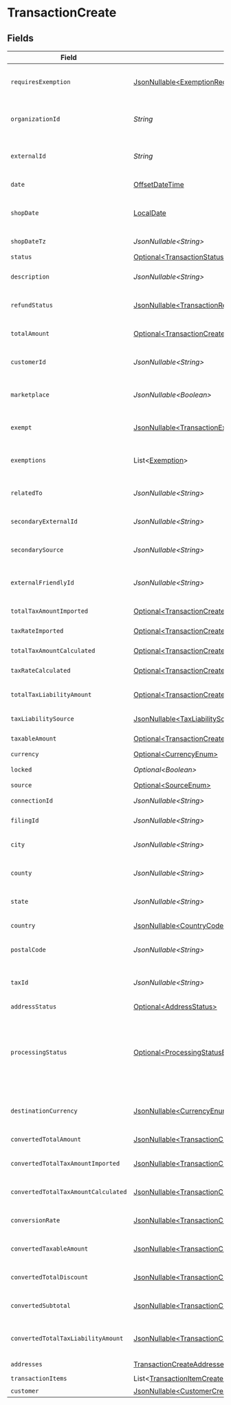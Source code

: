 # TransactionCreate


## Fields

| Field                                                                                                                                              | Type                                                                                                                                               | Required                                                                                                                                           | Description                                                                                                                                        |
| -------------------------------------------------------------------------------------------------------------------------------------------------- | -------------------------------------------------------------------------------------------------------------------------------------------------- | -------------------------------------------------------------------------------------------------------------------------------------------------- | -------------------------------------------------------------------------------------------------------------------------------------------------- |
| `requiresExemption`                                                                                                                                | [JsonNullable\<ExemptionRequired>](../../models/components/ExemptionRequired.md)                                                                   | :heavy_minus_sign:                                                                                                                                 | Indicates if transaction requires tax exemption.                                                                                                   |
| `organizationId`                                                                                                                                   | *String*                                                                                                                                           | :heavy_check_mark:                                                                                                                                 | Unique identifier of the organization.                                                                                                             |
| `externalId`                                                                                                                                       | *String*                                                                                                                                           | :heavy_check_mark:                                                                                                                                 | External identifier of the transaction.                                                                                                            |
| `date`                                                                                                                                             | [OffsetDateTime](https://docs.oracle.com/javase/8/docs/api/java/time/OffsetDateTime.html)                                                          | :heavy_check_mark:                                                                                                                                 | Transaction date and time                                                                                                                          |
| `shopDate`                                                                                                                                         | [LocalDate](https://docs.oracle.com/javase/8/docs/api/java/time/LocalDate.html)                                                                    | :heavy_minus_sign:                                                                                                                                 | Transaction date in the shop's local timezone                                                                                                      |
| `shopDateTz`                                                                                                                                       | *JsonNullable\<String>*                                                                                                                            | :heavy_minus_sign:                                                                                                                                 | Timezone of the shop                                                                                                                               |
| `status`                                                                                                                                           | [Optional\<TransactionStatusEnum>](../../models/components/TransactionStatusEnum.md)                                                               | :heavy_minus_sign:                                                                                                                                 | N/A                                                                                                                                                |
| `description`                                                                                                                                      | *JsonNullable\<String>*                                                                                                                            | :heavy_minus_sign:                                                                                                                                 | Description of the transaction.                                                                                                                    |
| `refundStatus`                                                                                                                                     | [JsonNullable\<TransactionRefundStatus>](../../models/components/TransactionRefundStatus.md)                                                       | :heavy_minus_sign:                                                                                                                                 | Status of refund, if applicable                                                                                                                    |
| `totalAmount`                                                                                                                                      | [Optional\<TransactionCreateTotalAmount>](../../models/components/TransactionCreateTotalAmount.md)                                                 | :heavy_minus_sign:                                                                                                                                 | Total amount of the transaction.                                                                                                                   |
| `customerId`                                                                                                                                       | *JsonNullable\<String>*                                                                                                                            | :heavy_minus_sign:                                                                                                                                 | Unique identifier of the customer.                                                                                                                 |
| `marketplace`                                                                                                                                      | *JsonNullable\<Boolean>*                                                                                                                           | :heavy_minus_sign:                                                                                                                                 | Indicates if transaction is marketplace-based.                                                                                                     |
| `exempt`                                                                                                                                           | [JsonNullable\<TransactionExemptStatusEnum>](../../models/components/TransactionExemptStatusEnum.md)                                               | :heavy_minus_sign:                                                                                                                                 | Exemption status (e.g., NOT_EXEMPT)                                                                                                                |
| `exemptions`                                                                                                                                       | List\<[Exemption](../../models/components/Exemption.md)>                                                                                           | :heavy_minus_sign:                                                                                                                                 | List of exemptions applied (if any).                                                                                                               |
| `relatedTo`                                                                                                                                        | *JsonNullable\<String>*                                                                                                                            | :heavy_minus_sign:                                                                                                                                 | Related transaction identifier.                                                                                                                    |
| `secondaryExternalId`                                                                                                                              | *JsonNullable\<String>*                                                                                                                            | :heavy_minus_sign:                                                                                                                                 | Secondary External Identifier.                                                                                                                     |
| `secondarySource`                                                                                                                                  | *JsonNullable\<String>*                                                                                                                            | :heavy_minus_sign:                                                                                                                                 | Secondary source information                                                                                                                       |
| `externalFriendlyId`                                                                                                                               | *JsonNullable\<String>*                                                                                                                            | :heavy_minus_sign:                                                                                                                                 | Friendly identifier of the original item.                                                                                                          |
| `totalTaxAmountImported`                                                                                                                           | [Optional\<TransactionCreateTotalTaxAmountImported>](../../models/components/TransactionCreateTotalTaxAmountImported.md)                           | :heavy_minus_sign:                                                                                                                                 | Imported tax amount.                                                                                                                               |
| `taxRateImported`                                                                                                                                  | [Optional\<TransactionCreateTaxRateImported>](../../models/components/TransactionCreateTaxRateImported.md)                                         | :heavy_minus_sign:                                                                                                                                 | Imported tax rate.                                                                                                                                 |
| `totalTaxAmountCalculated`                                                                                                                         | [Optional\<TransactionCreateTotalTaxAmountCalculated>](../../models/components/TransactionCreateTotalTaxAmountCalculated.md)                       | :heavy_minus_sign:                                                                                                                                 | Calculated tax amount.                                                                                                                             |
| `taxRateCalculated`                                                                                                                                | [Optional\<TransactionCreateTaxRateCalculated>](../../models/components/TransactionCreateTaxRateCalculated.md)                                     | :heavy_minus_sign:                                                                                                                                 | Calculated tax rate.                                                                                                                               |
| `totalTaxLiabilityAmount`                                                                                                                          | [Optional\<TransactionCreateTotalTaxLiabilityAmount>](../../models/components/TransactionCreateTotalTaxLiabilityAmount.md)                         | :heavy_minus_sign:                                                                                                                                 | Total tax liability amount.                                                                                                                        |
| `taxLiabilitySource`                                                                                                                               | [JsonNullable\<TaxLiabilitySourceEnum>](../../models/components/TaxLiabilitySourceEnum.md)                                                         | :heavy_minus_sign:                                                                                                                                 | Source of tax liability.                                                                                                                           |
| `taxableAmount`                                                                                                                                    | [Optional\<TransactionCreateTaxableAmount>](../../models/components/TransactionCreateTaxableAmount.md)                                             | :heavy_minus_sign:                                                                                                                                 | Taxable amount.                                                                                                                                    |
| `currency`                                                                                                                                         | [Optional\<CurrencyEnum>](../../models/components/CurrencyEnum.md)                                                                                 | :heavy_minus_sign:                                                                                                                                 | N/A                                                                                                                                                |
| `locked`                                                                                                                                           | *Optional\<Boolean>*                                                                                                                               | :heavy_minus_sign:                                                                                                                                 | Transaction lock status.                                                                                                                           |
| `source`                                                                                                                                           | [Optional\<SourceEnum>](../../models/components/SourceEnum.md)                                                                                     | :heavy_minus_sign:                                                                                                                                 | N/A                                                                                                                                                |
| `connectionId`                                                                                                                                     | *JsonNullable\<String>*                                                                                                                            | :heavy_minus_sign:                                                                                                                                 | Connection Identifier                                                                                                                              |
| `filingId`                                                                                                                                         | *JsonNullable\<String>*                                                                                                                            | :heavy_minus_sign:                                                                                                                                 | Filing identifier.                                                                                                                                 |
| `city`                                                                                                                                             | *JsonNullable\<String>*                                                                                                                            | :heavy_minus_sign:                                                                                                                                 | City of the transaction address.                                                                                                                   |
| `county`                                                                                                                                           | *JsonNullable\<String>*                                                                                                                            | :heavy_minus_sign:                                                                                                                                 | County of the transaction address.                                                                                                                 |
| `state`                                                                                                                                            | *JsonNullable\<String>*                                                                                                                            | :heavy_minus_sign:                                                                                                                                 | State of the transaction address.                                                                                                                  |
| `country`                                                                                                                                          | [JsonNullable\<CountryCodeEnum>](../../models/components/CountryCodeEnum.md)                                                                       | :heavy_minus_sign:                                                                                                                                 | Country code (ISO Alpha-2).                                                                                                                        |
| `postalCode`                                                                                                                                       | *JsonNullable\<String>*                                                                                                                            | :heavy_minus_sign:                                                                                                                                 | Postal code of the transaction.                                                                                                                    |
| `taxId`                                                                                                                                            | *JsonNullable\<String>*                                                                                                                            | :heavy_minus_sign:                                                                                                                                 | Tax ID associated with the transaction                                                                                                             |
| `addressStatus`                                                                                                                                    | [Optional\<AddressStatus>](../../models/components/AddressStatus.md)                                                                               | :heavy_minus_sign:                                                                                                                                 | N/A                                                                                                                                                |
| `processingStatus`                                                                                                                                 | [Optional\<ProcessingStatusEnum>](../../models/components/ProcessingStatusEnum.md)                                                                 | :heavy_minus_sign:                                                                                                                                 | Our transaction state, used to determine when/if a transaction needs additional<br/>processing.                                                    |
| `destinationCurrency`                                                                                                                              | [JsonNullable\<CurrencyEnum>](../../models/components/CurrencyEnum.md)                                                                             | :heavy_minus_sign:                                                                                                                                 | Destination currency code (ISO 4217, e.g., USD)                                                                                                    |
| `convertedTotalAmount`                                                                                                                             | [JsonNullable\<TransactionCreateConvertedTotalAmount>](../../models/components/TransactionCreateConvertedTotalAmount.md)                           | :heavy_minus_sign:                                                                                                                                 | Converted total amount.                                                                                                                            |
| `convertedTotalTaxAmountImported`                                                                                                                  | [JsonNullable\<TransactionCreateConvertedTotalTaxAmountImported>](../../models/components/TransactionCreateConvertedTotalTaxAmountImported.md)     | :heavy_minus_sign:                                                                                                                                 | Converted imported tax amount.                                                                                                                     |
| `convertedTotalTaxAmountCalculated`                                                                                                                | [JsonNullable\<TransactionCreateConvertedTotalTaxAmountCalculated>](../../models/components/TransactionCreateConvertedTotalTaxAmountCalculated.md) | :heavy_minus_sign:                                                                                                                                 | Converted calculated tax amount.                                                                                                                   |
| `conversionRate`                                                                                                                                   | [JsonNullable\<TransactionCreateConversionRate>](../../models/components/TransactionCreateConversionRate.md)                                       | :heavy_minus_sign:                                                                                                                                 | Currency conversion rate.                                                                                                                          |
| `convertedTaxableAmount`                                                                                                                           | [JsonNullable\<TransactionCreateConvertedTaxableAmount>](../../models/components/TransactionCreateConvertedTaxableAmount.md)                       | :heavy_minus_sign:                                                                                                                                 | Converted taxable amount.                                                                                                                          |
| `convertedTotalDiscount`                                                                                                                           | [JsonNullable\<TransactionCreateConvertedTotalDiscount>](../../models/components/TransactionCreateConvertedTotalDiscount.md)                       | :heavy_minus_sign:                                                                                                                                 | Converted total discount amount.                                                                                                                   |
| `convertedSubtotal`                                                                                                                                | [JsonNullable\<TransactionCreateConvertedSubtotal>](../../models/components/TransactionCreateConvertedSubtotal.md)                                 | :heavy_minus_sign:                                                                                                                                 | Converted subtotal amount.                                                                                                                         |
| `convertedTotalTaxLiabilityAmount`                                                                                                                 | [JsonNullable\<TransactionCreateConvertedTotalTaxLiabilityAmount>](../../models/components/TransactionCreateConvertedTotalTaxLiabilityAmount.md)   | :heavy_minus_sign:                                                                                                                                 | Converted total tax liability amount.                                                                                                              |
| `addresses`                                                                                                                                        | [TransactionCreateAddresses](../../models/components/TransactionCreateAddresses.md)                                                                | :heavy_check_mark:                                                                                                                                 | N/A                                                                                                                                                |
| `transactionItems`                                                                                                                                 | List\<[TransactionItemCreateUpdate](../../models/components/TransactionItemCreateUpdate.md)>                                                       | :heavy_check_mark:                                                                                                                                 | N/A                                                                                                                                                |
| `customer`                                                                                                                                         | [JsonNullable\<CustomerCreate>](../../models/components/CustomerCreate.md)                                                                         | :heavy_minus_sign:                                                                                                                                 | N/A                                                                                                                                                |